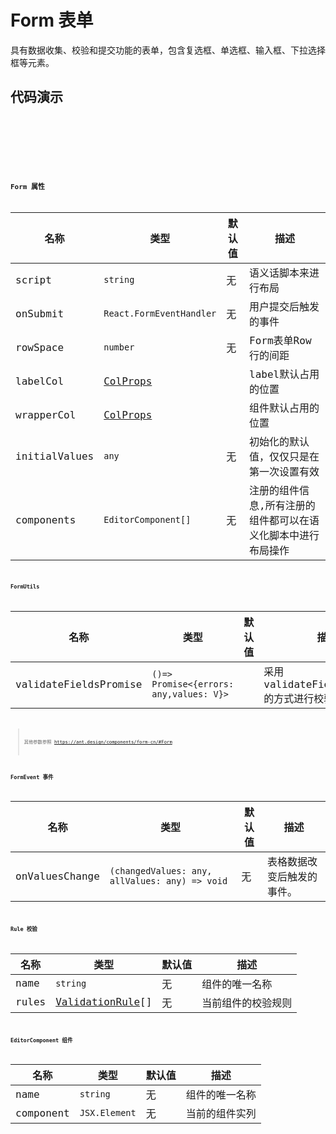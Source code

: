 # Form 表单

具有数据收集、校验和提交功能的表单，包含复选框、单选框、输入框、下拉选择框等元素。

## 代码演示


<code src="../../../ushio/form/BaseForm.tsx" />

<code src="../../../ushio/form/InputForm.tsx" />

<code src="../../../ushio/form/StateForm.tsx" />

<code src="../../../ushio/form/RowSpaceForm.tsx" />

## Form 属性

|名称         | 类型                | 默认值            | 描述
|----         |----                |-----               |------
|script       |`string`              |无                  | 语义话脚本来进行布局
|onSubmit     | `React.FormEventHandler`| 无               | 用户提交后触发的事件
|rowSpace     | `number`| 无               | Form表单Row行的间距
|labelCol     |[ColProps](https://ant.design/components/grid-cn/#Col) | | label默认占用的位置
|wrapperCol   |[ColProps](https://ant.design/components/grid-cn/#Col)| | 组件默认占用的位置
|initialValues|`any`                | 无                 | 初始化的默认值，仅仅只是在第一次设置有效
|components   |`EditorComponent[]` | 无                 | 注册的组件信息,所有注册的组件都可以在语义化脚本中进行布局操作       



### FormUtils

|名称                  | 类型                                     | 默认值   | 描述
|----                  |----                                     |-----     |------
|validateFieldsPromise |`()=> Promise<{errors: any,values: V}>`    |           | 采用validateFieldsPromise的方式进行校验

> 其他参数参照 https://ant.design/components/form-cn/#Form  

### FormEvent 事件

|名称           | 类型                | 默认值            | 描述
|----           |----                |-----               |------
|onValuesChange |`(changedValues: any, allValues: any) => void`| 无| 表格数据改变后触发的事件。


### Rule 校验

|名称           | 类型                | 默认值            | 描述
|----           |----                |-----               |------
|name           |`string`               |无                 |组件的唯一名称
|rules         | [ValidationRule](https://ant.design/components/form-cn/#%E6%A0%A1%E9%AA%8C%E8%A7%84%E5%88%99)[] |无 | 当前组件的校验规则


### EditorComponent 组件

|名称           | 类型                | 默认值            | 描述
|----           |----                |-----               |------
|name           |`string`               |无                 |组件的唯一名称
|component      |`JSX.Element`         |无 | 当前的组件实列